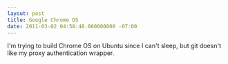 ```yaml
---
layout: post
title: Google Chrome OS
date: 2011-03-02 04:58:48.000000000 -07:00
---
```

I'm trying to build Chrome OS on Ubuntu since I can't sleep, but git doesn't like my proxy authentication wrapper.
